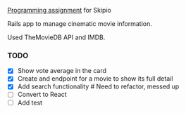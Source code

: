 [Programming assignment](https://gist.github.com/hopsoft/54141400166915f3aa06b10e5ed09714) for Skipio

Rails app to manage cinematic movie information.

Used TheMovieDB API and IMDB.

### TODO

- [x] Show vote average in the card
- [x] Create and endpoint for a movie to show its full detail
- [x] Add search functionality # Need to refactor, messed up
- [ ] Convert to React
- [ ] Add test